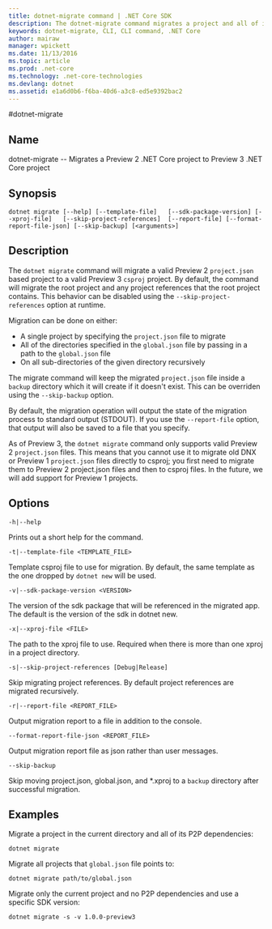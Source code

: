 ```yaml
---
title: dotnet-migrate command | .NET Core SDK
description: The dotnet-migrate command migrates a project and all of its dependencies. 
keywords: dotnet-migrate, CLI, CLI command, .NET Core
author: mairaw
manager: wpickett
ms.date: 11/13/2016
ms.topic: article
ms.prod: .net-core
ms.technology: .net-core-technologies
ms.devlang: dotnet
ms.assetid: e1a6d0b6-f6ba-40d6-a3c8-ed5e9392bac2
---
```


#dotnet-migrate

## Name 
dotnet-migrate -- Migrates a Preview 2 .NET Core project to Preview 3 .NET Core project

## Synopsis

`dotnet migrate [--help] [--template-file]  
    [--sdk-package-version] [--xproj-file]  
    [--skip-project-references]  [--report-file] [--format-report-file-json]
    [--skip-backup]
    [<arguments>]`

## Description
The `dotnet migrate` command will migrate a valid Preview 2 `project.json` based project to a valid Preview 3 `csproj` project. 
By default, the command will migrate the root project and any project references that the root project contains. This behavior 
can be disabled using the `--skip-project-references` option at runtime. 

Migration can be done on either:

* A single project by specifying the `project.json` file to migrate
* All of the directories specified in the `global.json` file by passing in a path to the `global.json` file
* On all sub-directories of the given directory recursively 

The migrate command will keep the migrated `project.json` file inside a `backup` directory which it will create if it doesn't 
exist. This can be overriden using the `--skip-backup` option. 

By default, the migration operation will output the state of the migration process to standard output (STDOUT). If you use the 
`--report-file` option, that output will also be saved to a file that you specify. 

As of Preview 3, the `dotnet migrate` command only supports valid Preview 2 `project.json` files. This means that you cannot 
use it to migrate old DNX or Preview 1 `project.json` files directly to csproj; you first need to migrate them to Preview 2 project.json files and then 
to csproj files. In the future, we will add support for Preview 1 projects. 

## Options

`-h|--help`

Prints out a short help for the command.  

`-t|--template-file <TEMPLATE_FILE>`

Template csproj file to use for migration. By default, the same template as the one dropped by `dotnet new` will be used. 

`-v|--sdk-package-version <VERSION>`

The version of the sdk package that will be referenced in the migrated app. The default is the version of the sdk in dotnet new.

`-x|--xproj-file <FILE>`

The path to the xproj file to use. Required when there is more than one xproj in a project directory.

`-s|--skip-project-references [Debug|Release]`

Skip migrating project references. By default project references are migrated recursively.

`-r|--report-file <REPORT_FILE>`

Output migration report to a file in addition to the console.

`--format-report-file-json <REPORT_FILE>`

Output migration report file as json rather than user messages.

`--skip-backup`

Skip moving project.json, global.json, and \*.xproj to a `backup` directory after successful migration.

## Examples

Migrate a project in the current directory and all of its P2P dependencies:

`dotnet migrate`

Migrate all projects that `global.json` file points to:

`dotnet migrate path/to/global.json`

Migrate only the current project and no P2P dependencies and use a specific SDK version:

`dotnet migrate -s -v 1.0.0-preview3`

